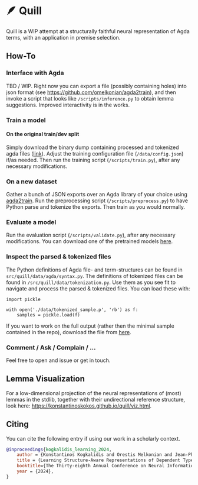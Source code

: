 # 🪶 Quill 

Quill is a WIP attempt at a structurally faithful neural representation of Agda terms, with an application in premise selection.

## How-To

### Interface with Agda

TBD / WIP. 
Right now you can export a file (possibly containing holes) into json format
(see https://github.com/omelkonian/agda2train), and then invoke a script that looks like `/scripts/inference.py`
to obtain lemma suggestions.
Improved interactivity is in the works.

### Train a model

#### On the original train/dev split
Simply download the binary dump containing processed and tokenized agda files ([link](https://www.dropbox.com/scl/fi/bnw4rh6lq5xb7r8j5adpc/tokenized.p?rlkey=ml4h4qpv4n4vrp5c0ysqyus6k&st=neg9zynu&dl=0)).
Adjust the training configuration file (`/data/config.json`) if/as needed. 
Then run the training script (`/scripts/train.py`), after any necessary modifications.

### On a new dataset
Gather a bunch of JSON exports over an Agda library of your choice using [agda2train](https://github.com/omelkonian/agda2train).
Run the preprocessing script (`/scripts/preprocess.py`) to have Python parse and tokenize the exports.
Then train as you would normally.

### Evaluate a model
Run the evaluation script (`/scripts/validate.py`), after any necessary modifications. You can download one of the pretrained models [here](https://www.dropbox.com/scl/fi/58i2mhpfkctp9lasw3fc6/model.pt?rlkey=8dhc69p9798r9drskcx06j449&st=talhqkgl&dl=0).

### Inspect the parsed & tokenized files
The Python definitions of Agda file- and term-structures can be found in `src/quill/data/agda/syntax.py`.
The definitions of tokenized files can be found in `/src/quill/data/tokenization.py`. 
Use them as you see fit to navigate and process the parsed & tokenized files. 
You can load these with:
```python3
import pickle

with open('./data/tokenized_sample.p', 'rb') as f:
    samples = pickle.load(f)
```
If you want to work on the full output (rather then the minimal sample contained in the repo), download the file from [here](https://www.dropbox.com/scl/fi/bnw4rh6lq5xb7r8j5adpc/tokenized.p?rlkey=ml4h4qpv4n4vrp5c0ysqyus6k&st=neg9zynu&dl=0).

### Comment / Ask / Complain / ...
Feel free to open and issue or get in touch.

## Lemma Visualization
For a low-dimensional projection of the neural representations of (most) lemmas in the stdlib,
together with their undirectional reference structure, look here: https://konstantinoskokos.github.io/quill/viz.html.


## Citing
You can cite the following entry if using our work in  a scholarly context.

```bibtex
@inproceedings{kogkalidis_learning_2024,
    author = {Konstantinos Kogkalidis and Orestis Melkonian and Jean-Philippe Bernardy},
    title = {Learning Structure-Aware Representations of Dependent Types},
    booktitle={The Thirty-eighth Annual Conference on Neural Information Processing Systems},
    year = {2024},
}
```
